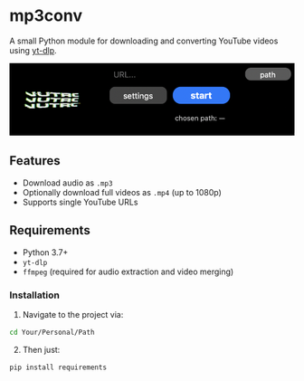 # mp3conv

A small Python module for downloading and converting YouTube videos using [yt-dlp](https://github.com/yt-dlp/yt-dlp). <br>
<div style="text-align: center;">
  <img src="./preview.png" alt="preview" width="700" />
</div>

## Features

- Download audio as `.mp3`
- Optionally download full videos as `.mp4` (up to 1080p)
- Supports single YouTube URLs

## Requirements

- Python 3.7+
- `yt-dlp`
- `ffmpeg` (required for audio extraction and video merging)

### Installation

1. Navigate to the project via:
```bash
cd Your/Personal/Path
```
2. Then just:
```bash
pip install requirements
